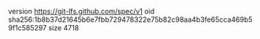 version https://git-lfs.github.com/spec/v1
oid sha256:1b8b37d21645b6e7fbb729478322e75b82c98aa4b3fe65cca469b59f1c585297
size 4718
